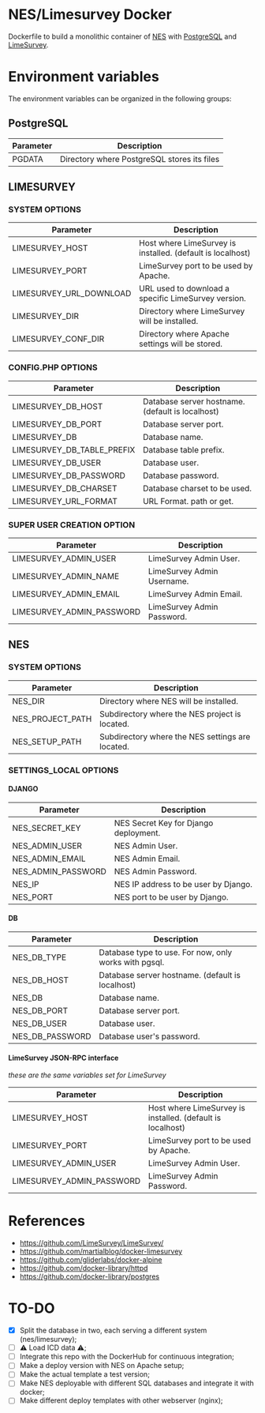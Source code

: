 # NES/Limesurvey Docker

Dockerfile to build a monolithic container of [NES](https://github.com/neuromat/nes) with [PostgreSQL](https://www.postgresql.org) and [LimeSurvey](https://limesurvey.org).

# Environment variables
The environment variables can be organized in the following groups:

## PostgreSQL
| Parameter | Description |
| --------- | ------------ |
| PGDATA | Directory where PostgreSQL stores its files |

## LIMESURVEY
### SYSTEM OPTIONS
| Parameter | Description |
| --------- | ------------ |
| LIMESURVEY_HOST | Host where LimeSurvey is installed. (default is localhost) |
| LIMESURVEY_PORT | LimeSurvey port to be used by Apache. |
| LIMESURVEY_URL_DOWNLOAD | URL used to download a specific LimeSurvey version. |
| LIMESURVEY_DIR | Directory where LimeSurvey will be installed. |
| LIMESURVEY_CONF_DIR | Directory where Apache settings will be stored. |

### CONFIG.PHP OPTIONS
| Parameter | Description |
| --------- | ------------ |
| LIMESURVEY_DB_HOST | Database server hostname. (default is localhost) |
| LIMESURVEY_DB_PORT | Database server port. |
| LIMESURVEY_DB | Database name. |
| LIMESURVEY_DB_TABLE_PREFIX | Database table prefix. |
| LIMESURVEY_DB_USER | Database user. |
| LIMESURVEY_DB_PASSWORD | Database password. |
| LIMESURVEY_DB_CHARSET | Database charset to be used. |
| LIMESURVEY_URL_FORMAT | URL Format. path or get. |

### SUPER USER CREATION OPTION
| Parameter | Description |
| --------- | ------------ |
| LIMESURVEY_ADMIN_USER | LimeSurvey Admin User. |
| LIMESURVEY_ADMIN_NAME | LimeSurvey Admin Username. |
| LIMESURVEY_ADMIN_EMAIL | LimeSurvey Admin Email. |
| LIMESURVEY_ADMIN_PASSWORD | LimeSurvey Admin Password. |

## NES

### SYSTEM OPTIONS
| Parameter | Description |
| --------- | ------------ |
| NES_DIR | Directory where NES will be installed. |
| NES_PROJECT_PATH | Subdirectory where the NES project is located. |
| NES_SETUP_PATH | Subdirectory where the NES settings are located. |

### SETTINGS_LOCAL OPTIONS

#### DJANGO
| Parameter | Description |
| --------- | ------------ |
| NES_SECRET_KEY | NES Secret Key for Django deployment. |
| NES_ADMIN_USER | NES Admin User. |
| NES_ADMIN_EMAIL | NES Admin Email. |
| NES_ADMIN_PASSWORD | NES Admin Password. |
| NES_IP | NES IP address to be user by Django. |
| NES_PORT | NES port to be user by Django. |

#### DB
| Parameter | Description |
| --------- | ------------ |
| NES_DB_TYPE | Database type to use. For now, only works with pgsql. |
| NES_DB_HOST | Database server hostname. (default is localhost) |
| NES_DB | Database name. |
| NES_DB_PORT | Database server port. |
| NES_DB_USER | Database user. |
| NES_DB_PASSWORD | Database user's password. |

#### LimeSurvey JSON-RPC interface
*these are the same variables set for LimeSurvey*

| Parameter | Description |
| --------- | ------------ |
| LIMESURVEY_HOST | Host where LimeSurvey is installed. (default is localhost) |
| LIMESURVEY_PORT | LimeSurvey port to be used by Apache. |
| LIMESURVEY_ADMIN_USER | LimeSurvey Admin User. |
| LIMESURVEY_ADMIN_PASSWORD | LimeSurvey Admin Password. |

# References

- https://github.com/LimeSurvey/LimeSurvey/
- https://github.com/martialblog/docker-limesurvey
- https://github.com/gliderlabs/docker-alpine
- https://github.com/docker-library/httpd
- https://github.com/docker-library/postgres

# TO-DO
- [X] Split the database in two, each serving a different system (nes/limesurvey);
- [ ] :warning: Load ICD data :warning:;
- [ ] Integrate this repo with the DockerHub for continuous integration;
- [ ] Make a deploy version with NES on Apache setup;
- [ ] Make the actual template a test version;
- [ ] Make NES deployable with different SQL databases and integrate it with docker;
- [ ] Make different deploy templates with other webserver (nginx);
